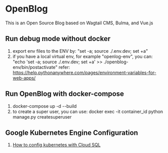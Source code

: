 # OpenBlog
This is an Open Source Blog based on Wagtail CMS, Bulma, and Vue.js

## Run debug mode without docker 
1. export env files to the ENV by:
   "set -a; source ./.env.dev; set +a"
2. if you have a local virtual env, for example "openlog-env", you can:
   "echo 'set -a; source ./.env.dev; set +a' >> ./openblog-env/bin/postactivate"
refer:
https://help.pythonanywhere.com/pages/environment-variables-for-web-apps/
## Run OpenBlog with docker-compose

1. docker-compose up -d --build
2. to create a super user, you can use: 
   docker exec -it container_id python manage.py createsuperuser

## Google Kubernetes Engine Configuration 

1. [How to config kubernetes with Cloud SQL](https://cloud.google.com/sql/docs/postgres/connect-kubernetes-engine)
